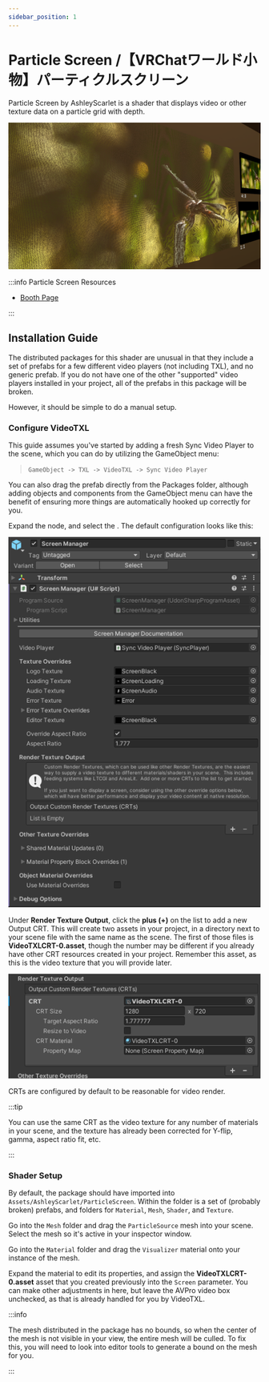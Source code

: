 ```yaml
---
sidebar_position: 1
---
```


# Particle Screen /【VRChatワールド小物】パーティクルスクリーン

Particle Screen by AshleyScarlet is a shader that displays video or other texture data on a particle grid with depth.

![Particle Screen Preview](/img/unity/video/third-party-particlescreen-demo.png)

:::info Particle Screen Resources

* [Booth Page](https://ashley-scarlet.booth.pm/items/4603050)

:::

## Installation Guide

The distributed packages for this shader are unusual in that they include a set of prefabs for a few different video
players (not including TXL), and no generic prefab.  If you do not have one of the other "supported" video players
installed in your project, all of the prefabs in this package will be broken.

However, it should be simple to do a manual setup.

### Configure VideoTXL

This guide assumes you've started by adding a fresh Sync Video Player to the scene, which you can do by utilizing
the GameObject menu:

> `GameObject -> TXL -> VideoTXL -> Sync Video Player`

You can also drag the prefab directly from the Packages folder, although adding objects and components from the GameObject
menu can have the benefit of ensuring more things are automatically hooked up correctly for you.

Expand the <GameObject type="variant" name="Sync Video Player" /> node, and select the <GameObject type="prefab" name="Screen Manager" />.  The 
default configuration looks like this:

![Screen Manager](/img/unity/video/third-party-ltcgi-screenman-1.png)

Under **Render Texture Output**, click the **plus (+)** on the list to add a new Output CRT.  This will create two assets
in your project, in a directory next to your scene file with the same name as the scene.  The first of those files is
**VideoTXLCRT-0.asset**, though the number may be different if you already have other CRT resources created in your project.
Remember this asset, as this is the video texture that you will provide later.

![Screen Manager CRT](/img/unity/video/third-party-ltcgi-screenman-2.png)

CRTs are configured by default to be reasonable for video render.

:::tip

You can use the same CRT as the video texture for any number of materials in your scene, and the texture has already been
corrected for Y-flip, gamma, aspect ratio fit, etc.

:::

### Shader Setup

By default, the package should have imported into `Assets/AshleyScarlet/ParticleScreen`.  Within the folder is a set of
(probably broken) prefabs, and folders for `Material`, `Mesh`, `Shader`, and `Texture`.

Go into the `Mesh` folder and drag the `ParticleSource` mesh into your scene.  Select the mesh so it's active in your
inspector window.

Go into the `Material` folder and drag the `Visualizer` material onto your instance of the mesh.

Expand the material to edit its properties, and assign the **VideoTXLCRT-0.asset** asset that you created previously
into the `Screen` parameter.  You can make other adjustments in here, but leave the AVPro video box unchecked, as that is
already handled for you by VideoTXL.

:::info

The mesh distributed in the package has no bounds, so when the center of the mesh is not visible in your view, the entire
mesh will be culled.  To fix this, you will need to look into editor tools to generate a bound on the mesh for you.

:::
